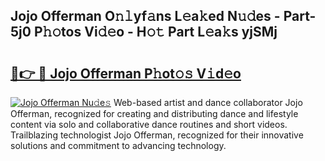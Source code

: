 ## Jojo Offerman O𝚗𝚕yf𝚊ns L𝚎a𝚔ed N𝚞𝚍es - Part-5j0 P𝚑𝚘tos Vi𝚍𝚎o - H𝚘𝚝 Part L𝚎a𝚔s yjSMj

# <h2><a href="http://kf71tj.oniu.top/?m=Jojo+Offerman">🔗👉 🔴 Jojo Offerman P𝚑ot𝚘𝚜 V𝚒d𝚎o</a></h2>

[![Jojo Offerman Nu𝚍e𝚜](https://i.imgur.com/0qMVB7G.gif)](http://kf71tj.oniu.top/?m=Jojo+Offerman)
Web-based artist and dance collaborator Jojo Offerman, recognized for creating and distributing dance and lifestyle content via solo and collaborative dance routines and short videos. Trailblazing technologist Jojo Offerman, recognized for their innovative solutions and commitment to advancing technology.  
